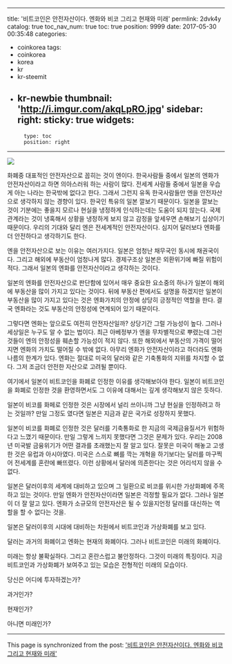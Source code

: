 
---
title: '비트코인은 안전자산이다. 엔화와 비코 그리고 현재와 미래'
permlink: 2dvk4y
catalog: true
toc_nav_num: true
toc: true
position: 9999
date: 2017-05-30 00:35:48
categories:
- coinkorea
tags:
- coinkorea
- korea
- kr
- kr-steemit
- kr-newbie
thumbnail: 'http://i.imgur.com/akqLpRO.jpg'
sidebar:
    right:
        sticky: true
widgets:
    -
        type: toc
        position: right
---


![](http://i.imgur.com/akqLpRO.jpg)

화폐중 대표적인 안전자산으로 꼽히는 것이 엔이다. 한국사람들 중에서 일본의 엔화가 안전자산이라고 하면 의아스러워 하는 사람이 많다. 전세계 사람들 중에서 일본을 우습게 아는 나라는 한국밖에 없다고 한다. 그래서 그런지 유독 한국사람들만 엔을 안전자산으로 생각하지 않는 경향이 있다. 한국인 특유의 일본 깔보기 때문이다. 일본을 깔보는 것이 기분에는 좋을지 모르나 현실을 냉정하게 인식하는데는 도움이 되지 않는다. 국제관계라는 것이 냉혹해서 상황을 냉정하게 보지 않고 감정을 앞세우면 손해보기 십상이기 때문이다. 우리의 기대와 달리 엔은 전세계적인 안전자산이다. 심지어 달러보다 엔화를 더 안전하다고 생각하기도 한다. 

엔을 안전자산으로 보는 이유는 여러가지다. 일본은 엄청난 채무국인 동시에 채권국이다. 그리고 해외에 부동산이 엄청나게 많다. 경제구조상 일본은 외환위기에 빠질 위험이 적다. 그래서 일본의 엔화를 안전자산이라고 생각하는 것이다. 

일본의 엔화를 안전자산으로 판단함에 있어서 매우 중요한 요소중의 하나가 일본이 해외에 부동산을 많이 가지고 있다는 것이다. 뒤에 부동산 편에서도 설명을 하겠지만 일본이 부동산을 많이 가지고 있다는 것은 엔화가치의 안정에 상당히 긍정적인 역할을 한다. 결국 엔화라는 것도 부동산의 안정성에 연계되어 있기 때문이다.  

그렇다면 엔화는 앞으로도 여전히  안전자산일까? 상당기간  그럴 가능성이 높다. 그러나 세상일은 누구도 알 수 없는 법이다. 최근 아베정부가 엔을 무차별적으로 뿌렸는데 그런 것들이 엔의 안정성을 훼손할 가능성이  적지 않다. 또한 해외에서 부동산의 가격이 떨어지면 엔화의 가치도 떨어질 수 밖에 없다. 아무리 엔화가 안전자산이라고 하더라도 엔화나름의 한계가 있다. 엔화는 절대로 미국의 달러와 같은 기축통화의 지위를 차지할 수 없다. 그저 조금더 안전한 자산으로 고려될 뿐이다. 

여기에서 일본이 비트코인을 화폐로 인정한 이유를 생각해보아야 한다. 일본이 비트코인을 화폐로 인정한 것을 환영하면서도 그 이유에 대해서는 깊게 생각해보지 않은 듯하다. 

일본이 비코를 화페로 인정한 것은 시장에서 널리 쓰이니까 그냥 현실을 인정하려고 하는 것일까? 만일 그정도 였다면 일본은 지금과 같은 국가로 성장하지 못했다. 

일본이 비코를 화폐로 인정한 것은 달러를 기축통화로 한 지금의 국제금융질서가 위험하다고 느꼈기 때문이다. 만일 그렇게 느끼지 못했다면 그것은 문제가 있다. 우리는 2008년 미국발 금융위기가 어떤 결과를 초래했는지 잘 알고 있다. 잘못은 미국이 해놓고 고생한 것은 유럽과 아시아였다. 미국은 스스로 뼈를 깍는 개혁을 하기보다는 달러를 마구찍어 전세계를 혼란에 빠뜨렸다. 이런 상황에서 달러에 의존한다는 것은 어리석지 않을 수 없다. 

일본은 달러이후의 세계에 대비하고 있으며 그 일환으로 비코를 위시한 가상화폐에 주목하고 있는 것이다. 만일 엔화가 안전자산이라면 일본은 걱정할 필요가 없다. 그러나 일본이 더 잘 알고 있다. 엔화가 소규모의 안전자산은 될 수 있을지언정 달러를 대신하는 역할을 할 수 없다는 것을. 

일본은 달러이후의 시대에 대비하는 차원에서 비트코인과 가상화폐를 보고 있다. 

달러는 과거의 화폐이고 엔화는 현재의 화폐이다. 그러나 비트코인은 미래의 화폐이다. 

미래는 항상 불확실하다. 그리고 혼란스럽고 불안정하다. 그것이 미래의 특징이다. 지금 비트코인과 가상화폐가 보여주고 있는 모습은 전형적인 미래의 모습이다. 

당신은 어디에 투자하겠는가? 

과거인가?    

현재인가? 

아니면 미래인가?

- - -

This page is synchronized from the post: ['비트코인은 안전자산이다. 엔화와 비코 그리고 현재와 미래'](https://steemit.com/@oldstone/2dvk4y)

